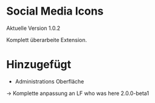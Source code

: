 # Social Media Icons 

Aktuelle Version 1.0.2

Komplett überarbeite Extension. 

# Hinzugefügt

- Administrations Oberfläche
 

-> Komplette anpassung an LF who was here 2.0.0-beta1

